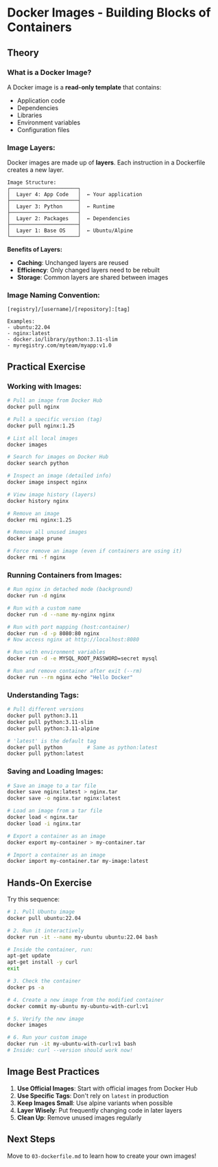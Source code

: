 # Docker Images - Building Blocks of Containers

## Theory

### What is a Docker Image?

A Docker image is a **read-only template** that contains:
- Application code
- Dependencies
- Libraries
- Environment variables
- Configuration files

### Image Layers:

Docker images are made up of **layers**. Each instruction in a Dockerfile creates a new layer.

```
Image Structure:
┌──────────────────────┐
│  Layer 4: App Code   │  ← Your application
├──────────────────────┤
│  Layer 3: Python     │  ← Runtime
├──────────────────────┤
│  Layer 2: Packages   │  ← Dependencies
├──────────────────────┤
│  Layer 1: Base OS    │  ← Ubuntu/Alpine
└──────────────────────┘
```

**Benefits of Layers:**
- **Caching**: Unchanged layers are reused
- **Efficiency**: Only changed layers need to be rebuilt
- **Storage**: Common layers are shared between images

### Image Naming Convention:

```
[registry]/[username]/[repository]:[tag]

Examples:
- ubuntu:22.04
- nginx:latest
- docker.io/library/python:3.11-slim
- myregistry.com/myteam/myapp:v1.0
```

## Practical Exercise

### Working with Images:

```bash
# Pull an image from Docker Hub
docker pull nginx

# Pull a specific version (tag)
docker pull nginx:1.25

# List all local images
docker images

# Search for images on Docker Hub
docker search python

# Inspect an image (detailed info)
docker image inspect nginx

# View image history (layers)
docker history nginx

# Remove an image
docker rmi nginx:1.25

# Remove all unused images
docker image prune

# Force remove an image (even if containers are using it)
docker rmi -f nginx
```

### Running Containers from Images:

```bash
# Run nginx in detached mode (background)
docker run -d nginx

# Run with a custom name
docker run -d --name my-nginx nginx

# Run with port mapping (host:container)
docker run -d -p 8080:80 nginx
# Now access nginx at http://localhost:8080

# Run with environment variables
docker run -d -e MYSQL_ROOT_PASSWORD=secret mysql

# Run and remove container after exit (--rm)
docker run --rm nginx echo "Hello Docker"
```

### Understanding Tags:

```bash
# Pull different versions
docker pull python:3.11
docker pull python:3.11-slim
docker pull python:3.11-alpine

# 'latest' is the default tag
docker pull python        # Same as python:latest
docker pull python:latest
```

### Saving and Loading Images:

```bash
# Save an image to a tar file
docker save nginx:latest > nginx.tar
docker save -o nginx.tar nginx:latest

# Load an image from a tar file
docker load < nginx.tar
docker load -i nginx.tar

# Export a container as an image
docker export my-container > my-container.tar

# Import a container as an image
docker import my-container.tar my-image:latest
```

## Hands-On Exercise

Try this sequence:

```bash
# 1. Pull Ubuntu image
docker pull ubuntu:22.04

# 2. Run it interactively
docker run -it --name my-ubuntu ubuntu:22.04 bash

# Inside the container, run:
apt-get update
apt-get install -y curl
exit

# 3. Check the container
docker ps -a

# 4. Create a new image from the modified container
docker commit my-ubuntu my-ubuntu-with-curl:v1

# 5. Verify the new image
docker images

# 6. Run your custom image
docker run -it my-ubuntu-with-curl:v1 bash
# Inside: curl --version should work now!
```

## Image Best Practices

1. **Use Official Images**: Start with official images from Docker Hub
2. **Use Specific Tags**: Don't rely on `latest` in production
3. **Keep Images Small**: Use alpine variants when possible
4. **Layer Wisely**: Put frequently changing code in later layers
5. **Clean Up**: Remove unused images regularly

## Next Steps
Move to `03-dockerfile.md` to learn how to create your own images!

